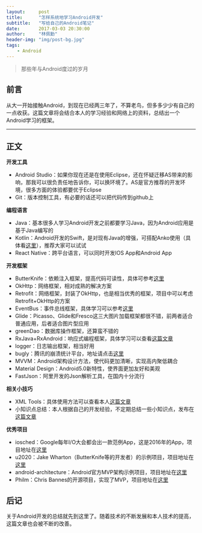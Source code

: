 ```yaml
---
layout:     post
title:      "怎样系统地学习Android开发"
subtitle:   "写给自己的Android笔记"
date:       2017-03-03 20:30:00
author:     "林佩勤"
header-img: "img/post-bg.jpg"
tags:
    - Android
---
```


> 那些年与Android度过的岁月


## 前言

从大一开始接触Android，到现在已经两三年了，不算老鸟，但多多少少有自己的一点收获。这篇文章将会结合本人的学习经验和网络上的资料，总结出一个Android学习的框架。

---

## 正文

**开发工具**

- Android Studio：如果你现在还是在使用Eclipse，还在怀疑迁移AS带来的影响，那我可以很负责任地告诉你，可以换环境了。AS是官方推荐的开发环境，很多方面的体验都要优于Eclipse
- Git：版本控制工具，有必要的话还可以把代码传到github上

**编程语言**

- Java：基本很多人学习Android开发之前都要学习Java，因为Android应用是基于Java编写的
- Kotlin：Android开发的Swift，是对现有Java的增强，可搭配Anko使用（具体看[这里](https://realm.io/cn/news/getting-started-with-kotlin-and-anko/)），推荐大家可以试试
- React Native：跨平台语言，可以同时开发IOS App和Android App

**开发框架**

- ButterKnife：依赖注入框架，提高代码可读性，具体可参考[这里](https://lpq29743.github.io/redant/2016/09/26/ButterKnife/)
- OkHttp：网络框架，相对成熟的解决方案
- Retrofit：网络框架，封装了OkHttp，也是相当优秀的框架，项目中可以考虑Retrofit+OkHttp的方案
- EventBus：事件总线框架，具体学习可以参考[这里](https://lpq29743.github.io/redant/2016/09/26/EventBus/)
- Glide：Picasso、Glide和Fresco这三大图片加载框架都很不错，前两者适合普通应用，后者适合图片型应用
- greenDao：数据库操作框架，还算蛮不错的
- RxJava+RxAndroid：响应式编程框架，具体学习可以查看[这篇文章](https://lpq29743.github.io/redant/2016/09/29/RxJava/)
- logger：日志输出框架，相当好用
- bugly：腾讯的崩溃统计平台，地址请点击[这里](https://bugly.qq.com/v2/)
- MVVM：Android架构设计方法，使代码更加清晰，实现高内聚低耦合
- Material Design：Android5.0新特性，使界面更加友好和美观
- FastJson：阿里开发的Json解析工具，在国内十分流行

**相关小技巧**

- XML Tools：具体使用方法可以查看本人[这篇文章](https://lpq29743.github.io/redant/2016/10/04/AndroidXmlTools/)
- 小知识点总结：本人根据自己的开发经验，不定期总结一些小知识点，发布在[这篇文章](https://lpq29743.github.io/redant/2017/01/23/AndroidDetail/)

**优秀项目**

- iosched：Google每年I/O大会都会出一款范例App，这是2016年的App，项目地址在[这里](https://github.com/google/iosched)
- u2020：Jake Wharton（ButterKnife等的开发者）的示例项目，项目地址在[这里](https://github.com/JakeWharton/u2020)
- android-architecture：Android官方MVP架构示例项目，项目地址在[这里](https://github.com/googlesamples/android-architecture)
- Philm：Chris Bannes的开源项目，实现了MVP，项目地址在[这里](https://github.com/chrisbanes/philm)

## 后记

关于Android开发的总结就先到这里了。随着技术的不断发展和本人技术的提高，这篇文章也会被不断的改善。
